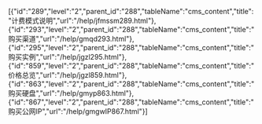 [{"id":"289","level":"2","parent_id":"288","tableName":"cms_content","title":"计费模式说明","url":"/help/jfmssm289.html"},{"id":"293","level":"2","parent_id":"288","tableName":"cms_content","title":"购买渠道","url":"/help/gmqd293.html"},{"id":"295","level":"2","parent_id":"288","tableName":"cms_content","title":"购买实例","url":"/help/jgzl295.html"},{"id":"859","level":"2","parent_id":"288","tableName":"cms_content","title":"价格总览","url":"/help/jgzl859.html"},{"id":"863","level":"2","parent_id":"288","tableName":"cms_content","title":"购买硬盘","url":"/help/gmyp863.html"},{"id":"867","level":"2","parent_id":"288","tableName":"cms_content","title":"购买公网IP","url":"/help/gmgwIP867.html"}]